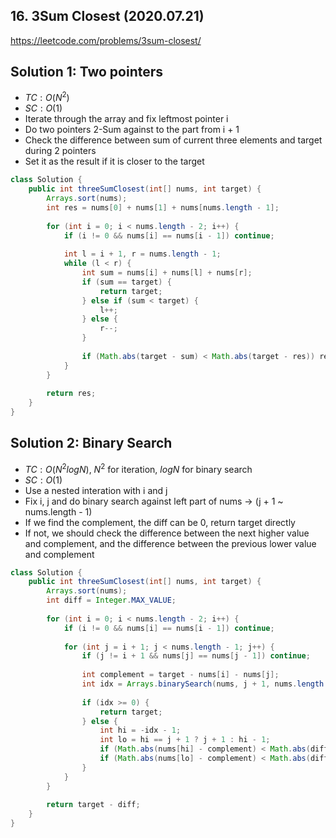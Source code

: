 ## 16. 3Sum Closest (2020.07.21)

https://leetcode.com/problems/3sum-closest/

## Solution 1: Two pointers

- $TC:O(N^2)$
- $SC:O(1)$
- Iterate through the array and fix leftmost pointer i
- Do two pointers 2-Sum against to the part from i + 1
- Check the difference between sum of current three elements and target during 2 pointers
- Set it as the result if it is closer to the target

```java
class Solution {
    public int threeSumClosest(int[] nums, int target) {
        Arrays.sort(nums);
        int res = nums[0] + nums[1] + nums[nums.length - 1];
        
        for (int i = 0; i < nums.length - 2; i++) {
            if (i != 0 && nums[i] == nums[i - 1]) continue;
            
            int l = i + 1, r = nums.length - 1;
            while (l < r) {
                int sum = nums[i] + nums[l] + nums[r];
                if (sum == target) {
                    return target;
                } else if (sum < target) {
                    l++;
                } else {
                    r--;
                }
                
                if (Math.abs(target - sum) < Math.abs(target - res)) res = sum;
            }
        }
        
        return res;
    }
}
```

## Solution 2: Binary Search

- $TC:O(N^2logN)$, $N^2$ for iteration, $logN$ for binary search
- $SC:O(1)$
- Use a nested interation with i and j
- Fix i, j and do binary search against left part of nums -> (j + 1 ~ nums.length - 1)
- If we find the complement, the diff can be 0, return target directly
- If not, we should check the difference between the next higher value and complement, and the difference between the previous lower value and complement

```java
class Solution {
    public int threeSumClosest(int[] nums, int target) {
        Arrays.sort(nums);
        int diff = Integer.MAX_VALUE;
        
        for (int i = 0; i < nums.length - 2; i++) {
            if (i != 0 && nums[i] == nums[i - 1]) continue;
            
            for (int j = i + 1; j < nums.length - 1; j++) {
                if (j != i + 1 && nums[j] == nums[j - 1]) continue;
                
                int complement = target - nums[i] - nums[j];
                int idx = Arrays.binarySearch(nums, j + 1, nums.length - 1, complement);
                
                if (idx >= 0) {
                    return target;
                } else {
                    int hi = -idx - 1;
                    int lo = hi == j + 1 ? j + 1 : hi - 1;
                    if (Math.abs(nums[hi] - complement) < Math.abs(diff)) diff = complement - nums[hi];
                    if (Math.abs(nums[lo] - complement) < Math.abs(diff)) diff = complement - nums[lo];
                }
            }
        }
        
        return target - diff;
    }
}
```

